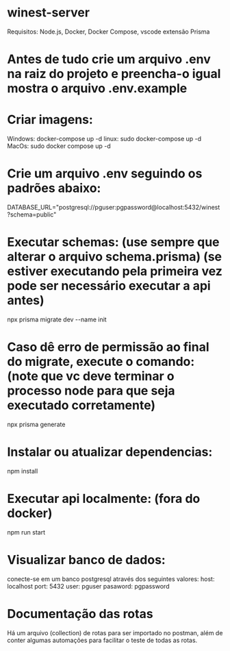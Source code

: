 # winest-server

Requisitos: Node.js, Docker, Docker Compose, vscode extensão Prisma

# Antes de tudo crie um arquivo .env na raiz do projeto e preencha-o igual mostra o arquivo .env.example

# Criar imagens:

Windows: docker-compose up -d
linux: sudo docker-compose up -d
MacOs: sudo docker compose up -d

# Crie um arquivo .env seguindo os padrões abaixo:

DATABASE_URL="postgresql://pguser:pgpassword@localhost:5432/winest?schema=public"

# Executar schemas: (use sempre que alterar o arquivo schema.prisma) (se estiver executando pela primeira vez pode ser necessário executar a api antes)

npx prisma migrate dev --name init

# Caso dê erro de permissão ao final do migrate, execute o comando: (note que vc deve terminar o processo node para que seja executado corretamente)

npx prisma generate

# Instalar ou atualizar dependencias:

npm install

# Executar api localmente: (fora do docker)

npm run start

# Visualizar banco de dados:

conecte-se em um banco postgresql através dos seguintes valores:
host: localhost
port: 5432
user: pguser
pasaword: pgpassword

# Documentação das rotas

Há um arquivo (collection) de rotas para ser importado no postman, além de conter algumas automações para facilitar o teste de todas as rotas.
